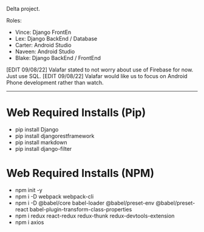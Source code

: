 Delta project.

Roles:
- Vince: Django FrontEn
- Lex: Django BackEnd / Database
- Carter: Android Studio
- Naveen: Android Studio
- Blake: Django BackEnd / FrontEnd

[EDIT 09/08/22] Valafar stated to not worry about use of Firebase for now. Just use SQL.
[EDIT 09/08/22] Valafar would like us to focus on Android Phone development rather than watch.

***
# Web Required Installs (Pip)
- pip install Django
- pip install djangorestframework
- pip install markdown
- pip install django-filter
# Web Required Installs (NPM)
- npm init -y
- npm i -D webpack webpack-cli
- npm i -D @babel/core babel-loader @babel/preset-env @babel/preset-react babel-plugin-transform-class-properties
- npm i redux react-redux redux-thunk redux-devtools-extension
- npm i axios
